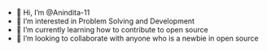 - 👋 Hi, I’m @Anindita-11
- 👀 I’m interested in Problem Solving and Development 
- 🌱 I’m currently learning how to contribute to open source
- 💞️ I’m looking to collaborate with anyone who is a newbie in open source

<!---
Anindita-11/Anindita-11 is a ✨ special ✨ repository because its `README.md` (this file) appears on your GitHub profile.
You can click the Preview link to take a look at your changes.
--->
